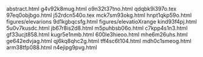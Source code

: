abstract.html
g4v92k8mug.html
o9n32t37tno.html
qdqbk9i397o.tex
97eq0objbgo.html
j52rdcn540o.tex
mck7sm93okg.html
hnpt1qkp59o.html
figures/elevarions
9d1kgbqcsfg.html
figures/elevatioXrange
kind93f4pj.html
5u0v7kusdc.html
jb67r8is2d8.html
m5puhbsb06o.html
c7kpp4s1n3.html
gf33ucjt858.html
kugr5e1nmb.html
600le3hieoo.html
mhe6m26uhs.html
ge642edvjag.html
qj6kq8qhc2g.html
tff4sc6t104.html
mdh0c1smeog.html
arm38tfp088.html
n4ejipg9pvg.html